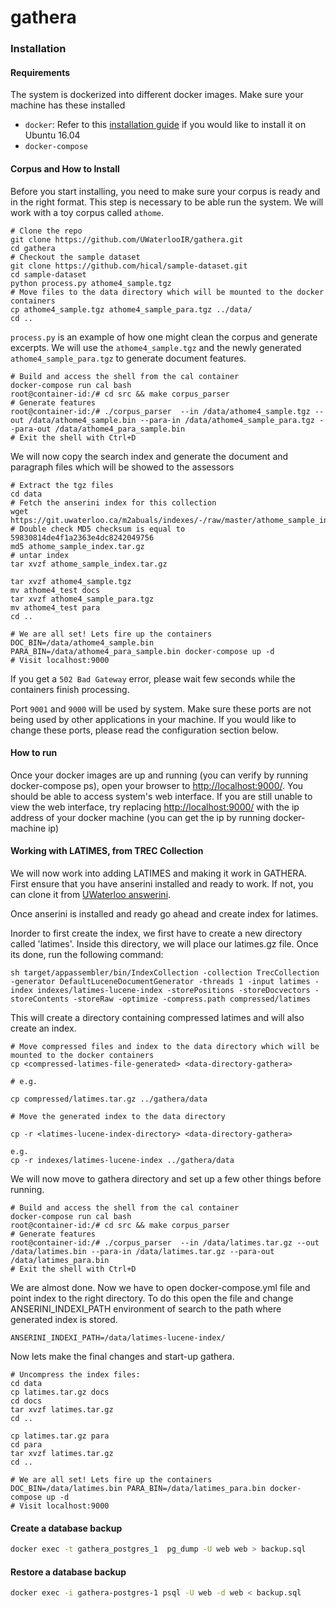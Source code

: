 # gathera


### Installation
#### Requirements
The system is dockerized into different docker images. Make sure your machine has these installed

* `docker`: Refer to this [installation guide](https://www.digitalocean.com/community/tutorials/how-to-install-and-use-docker-on-ubuntu-16-04) if you would like to install it on Ubuntu 16.04
* `docker-compose`

#### Corpus and How to Install
Before you start installing, you need to make sure your corpus is ready and in the right format. This step is necessary to be able run the system. We will work with a toy corpus called `athome`.

```
# Clone the repo
git clone https://github.com/UWaterlooIR/gathera.git
cd gathera
# Checkout the sample dataset
git clone https://github.com/hical/sample-dataset.git
cd sample-dataset
python process.py athome4_sample.tgz
# Move files to the data directory which will be mounted to the docker containers
cp athome4_sample.tgz athome4_sample_para.tgz ../data/
cd ..
```

`process.py` is an example of how one might clean the corpus and generate excerpts.
 We will use the `athome4_sample.tgz` and the newly generated `athome4_sample_para.tgz` to generate document features.


```
# Build and access the shell from the cal container
docker-compose run cal bash
root@container-id:/# cd src && make corpus_parser
# Generate features
root@container-id:/# ./corpus_parser  --in /data/athome4_sample.tgz --out /data/athome4_sample.bin --para-in /data/athome4_sample_para.tgz --para-out /data/athome4_para_sample.bin
# Exit the shell with Ctrl+D
```

We will now copy the search index and generate the document and paragraph files which will be showed to the assessors

```
# Extract the tgz files
cd data
# Fetch the anserini index for this collection
wget https://git.uwaterloo.ca/m2abuals/indexes/-/raw/master/athome_sample_index.tar.gz
# Double check MD5 checksum is equal to 59830814de4f1a2363e4dc8242049756
md5 athome_sample_index.tar.gz
# untar index
tar xvzf athome_sample_index.tar.gz

tar xvzf athome4_sample.tgz
mv athome4_test docs
tar xvzf athome4_sample_para.tgz
mv athome4_test para
cd ..

# We are all set! Lets fire up the containers
DOC_BIN=/data/athome4_sample.bin PARA_BIN=/data/athome4_para_sample.bin docker-compose up -d
# Visit localhost:9000
```

If you get a `502 Bad Gateway` error, please wait few seconds while the containers finish processing.

Port `9001` and `9000` will be used by system. Make sure these ports are not being used by other applications in your machine. If you would like to change these ports, please read the configuration section below.

#### How to run
Once your docker images are up and running (you can verify by running docker-compose ps), 
open your browser to [http://localhost:9000/](http://localhost:9000/). 
You should be able to access system's web interface. 
If you are still unable to view the web interface, 
try replacing [http://localhost:9000/](http://localhost:9000/) with the ip address 
of your docker machine (you can get the ip by running docker-machine ip)


#### Working with LATIMES, from TREC Collection
We will now work into adding LATIMES and making it work in GATHERA. First ensure that you have anserini installed and ready to work.
If not, you can clone it from [UWaterloo answerini](https://github.com/UWaterlooIR/anserini).

Once anserini is installed and ready go ahead and create index for latimes.

Inorder to first create the index, we first have to create a new directory called 'latimes'. Inside this directory, we will place our latimes.gz file. Once its done, run the following command:

```
sh target/appassembler/bin/IndexCollection -collection TrecCollection -generator DefaultLuceneDocumentGenerator -threads 1 -input latimes -index indexes/latimes-lucene-index -storePositions -storeDocvectors -storeContents -storeRaw -optimize -compress.path compressed/latimes
```

This will create a directory containing compressed latimes and will also create an index. 

```
# Move compressed files and index to the data directory which will be mounted to the docker containers
cp <compressed-latimes-file-generated> <data-directory-gathera>

# e.g.

cp compressed/latimes.tar.gz ../gathera/data

# Move the generated index to the data directory

cp -r <latimes-lucene-index-directory> <data-directory-gathera>

e.g.
cp -r indexes/latimes-lucene-index ../gathera/data
```

We will now move to gathera directory and set up a few other things before running.

```
# Build and access the shell from the cal container
docker-compose run cal bash
root@container-id:/# cd src && make corpus_parser
# Generate features
root@container-id:/# ./corpus_parser  --in /data/latimes.tar.gz --out /data/latimes.bin --para-in /data/latimes.tar.gz --para-out /data/latimes_para.bin
# Exit the shell with Ctrl+D
```

We are almost done. Now we have to open docker-compose.yml file and point index to the right directory. To do this open the file and change ANSERINI_INDEXI_PATH environment of search to the path where generated index is stored.

```
ANSERINI_INDEXI_PATH=/data/latimes-lucene-index/
```

Now lets make the final changes and start-up gathera.

```
# Uncompress the index files:
cd data
cp latimes.tar.gz docs
cd docs
tar xvzf latimes.tar.gz
cd ..

cp latimes.tar.gz para
cd para
tar xvzf latimes.tar.gz
cd ..

# We are all set! Lets fire up the containers
DOC_BIN=/data/latimes.bin PARA_BIN=/data/latimes_para.bin docker-compose up -d
# Visit localhost:9000
```

#### Create a database backup

```bash
docker exec -t gathera_postgres_1  pg_dump -U web web > backup.sql
```

#### Restore a database backup
```bash
docker exec -i gathera-postgres-1 psql -U web -d web < backup.sql
```